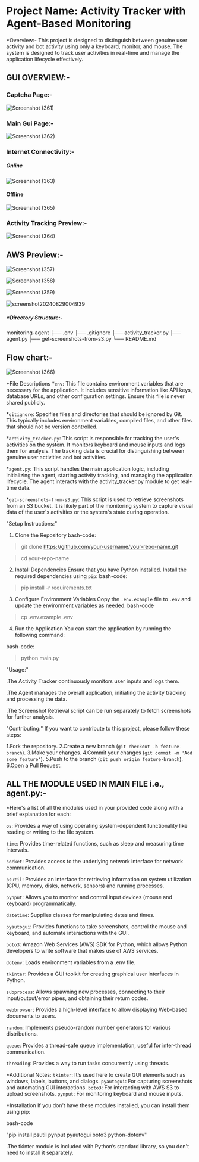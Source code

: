 # Project Name: Activity Tracker with Agent-Based Monitoring

*Overview:-
This project is designed to distinguish between genuine user activity and bot activity using only a keyboard, monitor, and mouse. The system is designed to track user activities in real-time and manage the application lifecycle effectively.

## GUI OVERVIEW:-

### Captcha Page:-
![Screenshot (361)](https://github.com/user-attachments/assets/7050ace0-009a-40d1-9f94-d5f158193eb8)

### Main Gui Page:-

![Screenshot (362)](https://github.com/user-attachments/assets/3517eac2-40f7-41e3-895e-2f948415ec96)

### Internet Connectivity:-

##### Online
![Screenshot (363)](https://github.com/user-attachments/assets/8d4c5e25-bd61-482b-b169-f47ea4f68ff6)
#### Offline

![Screenshot (365)](https://github.com/user-attachments/assets/c8dec37f-402b-40ce-b6d3-812367932a13)

### Activity Tracking Preview:-

![Screenshot (364)](https://github.com/user-attachments/assets/f6693dde-f5d9-4873-a7bd-567f23394e2b)

## AWS Preview:-

![Screenshot (357)](https://github.com/user-attachments/assets/97f4e3d3-0050-4915-b689-1f90e53f9192)

![Screenshot (358)](https://github.com/user-attachments/assets/19f304c8-b520-49b0-ad13-c086c0d47ed2)

![Screenshot (359)](https://github.com/user-attachments/assets/d0d84cfc-eff3-4289-9332-866710004c73)

![screenshot20240829004939](https://github.com/user-attachments/assets/18f43bec-933c-4ae6-9bfc-c43c635dbf15)




##### *Directory Structure:-
monitoring-agent
├── .env
├── .gitignore
├── activity_tracker.py
├── agent.py
├── get-screenshots-from-s3.py
└── README.md


## Flow chart:-

![Screenshot (366)](https://github.com/user-attachments/assets/8eb1acd9-2451-45d2-9d3b-19919bae27e4)


*File Descriptions
*`env`:
This file contains environment variables that are necessary for the application. It includes sensitive information like API keys, database URLs, and other configuration settings. Ensure this file is never shared publicly.

*`gitignore`:
Specifies files and directories that should be ignored by Git. This typically includes environment variables, compiled files, and other files that should not be version controlled.

*`activity_tracker.py`:
This script is responsible for tracking the user's activities on the system. It monitors keyboard and mouse inputs and logs them for analysis. The tracking data is crucial for distinguishing between genuine user activities and bot activities.

*`agent.py`:
This script handles the main application logic, including initializing the agent, starting activity tracking, and managing the application lifecycle. The agent interacts with the activity_tracker.py module to get real-time data.

*`get-screenshots-from-s3.py`:
This script is used to retrieve screenshots from an S3 bucket. It is likely part of the monitoring system to capture visual data of the user's activities or the system's state during operation.

"Setup Instructions:"
1. Clone the Repository
bash-code:
>git clone https://github.com/your-username/your-repo-name.git

>cd your-repo-name

2. Install Dependencies
Ensure that you have Python installed. Install the required dependencies using `pip`:
bash-code:

>pip install -r requirements.txt

3. Configure Environment Variables
Copy the `.env.example` file to `.env` and update the environment variables as needed:
bash-code

>cp .env.example .env

4. Run the Application
You can start the application by running the following command:

bash-code:

>python main.py

"Usage:"

.The Activity Tracker continuously     monitors user inputs and logs them.

.The Agent manages the overall application, initiating the activity tracking and processing the data.

.The Screenshot Retrieval script can be run separately to fetch screenshots for further analysis.

"Contributing:"
If you want to contribute to this project, please follow these steps:

1.Fork the repository.
2.Create a new branch (`git checkout -b feature-branch`).
3.Make your changes.
4.Commit your changes (`git commit -m 'Add some feature'`).
5.Push to the branch (`git push origin feature-branch`).
6.Open a Pull Request.

## ALL THE MODULE USED IN MAIN FILE i.e., agent.py:-
*Here's a list of all the modules used in your provided code along with a brief explanation for each:

`os`: Provides a way of using operating system-dependent functionality like reading or writing to the file system.

`time`: Provides time-related functions, such as sleep and measuring time intervals.

`socket`: Provides access to the underlying network interface for network communication.

`psutil`: Provides an interface for retrieving information on system utilization (CPU, memory, disks, network, sensors) and running processes.

`pynput`: Allows you to monitor and control input devices (mouse and keyboard) programmatically.

`datetime`: Supplies classes for manipulating dates and times.

`pyautogui`: Provides functions to take screenshots, control the mouse and keyboard, and automate interactions with the GUI.

`boto3`: Amazon Web Services (AWS) SDK for Python, which allows Python developers to write software that makes use of AWS services.

`dotenv`: Loads environment variables from a .env file.

`tkinter`: Provides a GUI toolkit for creating graphical user interfaces in Python.

`subprocess`: Allows spawning new processes, connecting to their input/output/error pipes, and obtaining their return codes.

`webbrowser`: Provides a high-level interface to allow displaying Web-based documents to users.

`random`: Implements pseudo-random number generators for various distributions.

`queue`: Provides a thread-safe queue implementation, useful for inter-thread communication.

`threading`: Provides a way to run tasks concurrently using threads.

*Additional Notes:
`tkinter`: It’s used here to create GUI elements such as windows, labels, buttons, and dialogs.
`pyautogui`: For capturing screenshots and automating GUI interactions.
`boto3`: For interacting with AWS S3 to upload screenshots.
`pynput`: For monitoring keyboard and mouse inputs.

*Installation
 If you don’t have these modules installed, you can install them using pip:

bash-code

"pip install psutil pynput pyautogui boto3 python-dotenv"

.The tkinter module is included with Python’s standard library, so you don't need to install it separately.
